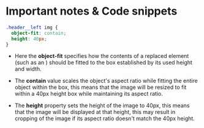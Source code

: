 # Important notes & Code snippets

```css
.header__left img {
  object-fit: contain;
  height: 40px;
}
```

- Here the **object-fit** specifies how the contents of a replaced element (such as an <img>) should be fitted to the box established by its used height and width.

- The **contain** value scales the object's aspect ratio while fitting the entire object within the box, this means that the image will be resized to fit within a 40px height box while maintaining its aspect ratio.

- The **height** property sets the height of the image to 40px, this means that the image will be displayed at that height, this may result in cropping of the image if its aspect ratio doesn't match the 40px height.
